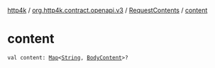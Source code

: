 [http4k](../../index.md) / [org.http4k.contract.openapi.v3](../index.md) / [RequestContents](index.md) / [content](./content.md)

# content

`val content: `[`Map`](https://kotlinlang.org/api/latest/jvm/stdlib/kotlin.collections/-map/index.html)`<`[`String`](https://kotlinlang.org/api/latest/jvm/stdlib/kotlin/-string/index.html)`, `[`BodyContent`](../-body-content/index.md)`>?`